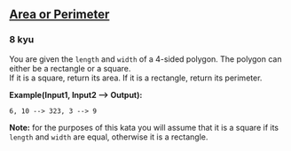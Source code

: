<h2><a href=https://www.codewars.com/kata/5ab6538b379d20ad880000ab/train/java target="_blank">Area or Perimeter</a></h2><h3>8 kyu</h3><p>You are given the <code>length</code> and <code>width</code> of a 4-sided polygon. The polygon can either be a rectangle or a square.<br>If it is a square, return its area. If it is a rectangle, return its perimeter.</p><p><strong>Example(Input1, Input2 --&gt; Output):</strong></p><pre><code>6, 10 --&gt; 323, 3 --&gt; 9</code></pre><p><strong>Note:</strong> for the purposes of this kata you will assume that it is a square if its <code>length</code> and <code>width</code> are equal, otherwise it is a rectangle.</p>